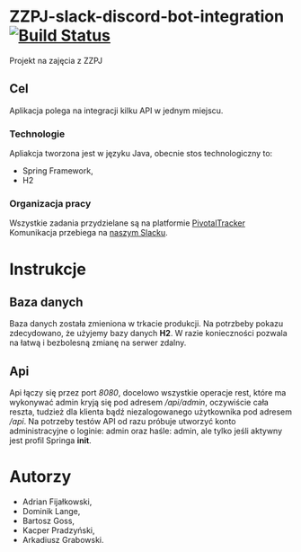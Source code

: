 # ZZPJ-slack-discord-bot-integration [![Build Status](https://travis-ci.org/adinef/ZZPJ-bot-site.svg?branch=master)](https://travis-ci.org/adinef/ZZPJ-bot-site)
Projekt na zajęcia z ZZPJ
## Cel
Aplikacja polega na integracji kilku API w jednym miejscu.

### Technologie
Apliakcja tworzona jest w języku Java, obecnie stos technologiczny to:
- Spring Framework,
- H2

### Organizacja pracy
Wszystkie zadania przydzielane są na platformie [PivotalTracker](https://www.pivotaltracker.com/projects/2336446/)
Komunikacja przebiega na [naszym Slacku](http://zzpj-2019.slack.com).

# Instrukcje
## Baza danych
Baza danych została zmieniona w trkacie produkcji. Na potrzbeby pokazu zdecydowano, że użyjemy bazy danych **H2**. W razie konieczności pozwala na łatwą i bezbolesną zmianę na serwer zdalny.

## Api
Api łączy się przez port *8080*, docelowo wszystkie operacje rest, które ma wykonywać admin kryją się pod adresem */api/admin*, oczywiście cała reszta, tudzież dla klienta bądź niezalogowanego użytkownika pod adresem */api*.
Na potrzeby testów API od razu próbuje utworzyć konto administracyjne o loginie: admin oraz haśle: admin, ale tylko jeśli aktywny jest profil Springa **init**.

# Autorzy
- Adrian Fijałkowski,
- Dominik Lange, 
- Bartosz Goss,
- Kacper Pradzyński,
- Arkadiusz Grabowski.
